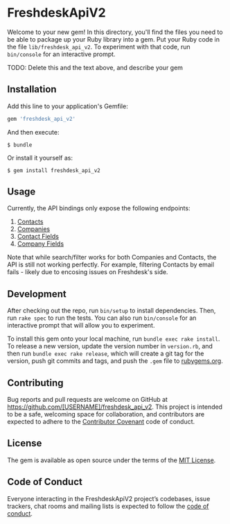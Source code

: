 # FreshdeskApiV2

Welcome to your new gem! In this directory, you'll find the files you need to be able to package up your Ruby library into a gem. Put your Ruby code in the file `lib/freshdesk_api_v2`. To experiment with that code, run `bin/console` for an interactive prompt.

TODO: Delete this and the text above, and describe your gem

## Installation

Add this line to your application's Gemfile:

```ruby
gem 'freshdesk_api_v2'
```

And then execute:

    $ bundle

Or install it yourself as:

    $ gem install freshdesk_api_v2

## Usage

Currently, the API bindings only expose the following endpoints:

1. [Contacts](https://developers.freshdesk.com/api/#contacts)
2. [Companies](https://developers.freshdesk.com/api/#companies)
3. [Contact Fields](https://developers.freshdesk.com/api/#list_all_contact_fields)
4. [Company Fields](https://developers.freshdesk.com/api/#list_all_company_fields)

Note that while search/filter works for both Companies and Contacts, the API is still not working perfectly.
For example, filtering Contacts by email fails - likely due to encosing issues on Freshdesk's side.

## Development

After checking out the repo, run `bin/setup` to install dependencies. Then, run `rake spec` to run the tests. You can also run `bin/console` for an interactive prompt that will allow you to experiment.

To install this gem onto your local machine, run `bundle exec rake install`. To release a new version, update the version number in `version.rb`, and then run `bundle exec rake release`, which will create a git tag for the version, push git commits and tags, and push the `.gem` file to [rubygems.org](https://rubygems.org).

## Contributing

Bug reports and pull requests are welcome on GitHub at https://github.com/[USERNAME]/freshdesk_api_v2. This project is intended to be a safe, welcoming space for collaboration, and contributors are expected to adhere to the [Contributor Covenant](http://contributor-covenant.org) code of conduct.

## License

The gem is available as open source under the terms of the [MIT License](https://opensource.org/licenses/MIT).

## Code of Conduct

Everyone interacting in the FreshdeskApiV2 project’s codebases, issue trackers, chat rooms and mailing lists is expected to follow the [code of conduct](https://github.com/[USERNAME]/freshdesk_api_v2/blob/master/CODE_OF_CONDUCT.md).
